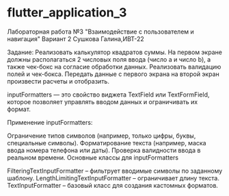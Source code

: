 # flutter_application_3

Лабораторная работа №3 "Взаимодействие с пользователем и навигация" Вариант 2 Сушкова Галина,ИВТ-22

Задание: Реализовать калькулятор квадратов суммы. На первом экране должны располагаться 2 числовых поля ввода (число a и число b), а также чек-бокс на согласие обработки данных. Реализовать валидацию полей и чек-бокса. Передать данные с первого экрана на второй экран произвести расчеты и отобразить.

inputFormatters — это свойство виджета TextField или TextFormField, которое позволяет управлять вводом данных и ограничивать их формат.

Применение inputFormatters:

Ограничение типов символов (например, только цифры, буквы, специальные символы).
Форматирование текста (например, маска ввода номера телефона или даты).
Проверка валидности ввода в реальном времени.
Основные классы для inputFormatters

FilteringTextInputFormatter – фильтрует вводимые символы по заданному шаблону.
LengthLimitingTextInputFormatter – ограничивает длину текста.
TextInputFormatter – базовый класс для создания кастомных форматов.
